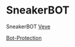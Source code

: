 # SneakerBOT
SneakerBOT
[Veve](https://omi.veve.me/)

[Bot-Protection](https://piprogramming.org/articles/How-to-make-Selenium-undetectable-and-stealth--7-Ways-to-hide-your-Bot-Automation-from-Detection-0000000017.html)